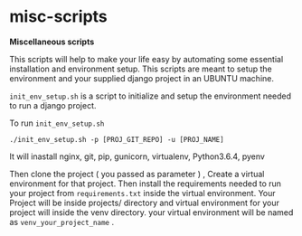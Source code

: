 # misc-scripts
**Miscellaneous scripts**

This scripts will help to make your life easy by automating some essential installation and environment setup. 
This scripts are meant to setup the environment and your supplied django project in an UBUNTU machine.  


`init_env_setup.sh` is a script to initialize and setup the environment needed to run a django project.

To run `init_env_setup.sh` 

`./init_env_setup.sh -p [PROJ_GIT_REPO] -u [PROJ_NAME]`

It will inastall nginx, git, pip, gunicorn, virtualenv, Python3.6.4, pyenv

Then clone the project ( you passed as parameter ) , Create a virtual environment for that project.
Then install the requirements needed to run your project from `requirements.txt` inside the virtual environment. 
Your Project will be inside projects/ directory and virtual environment for your project will inside the venv 
directory. your virtual environment will be named as `venv_your_project_name` .
